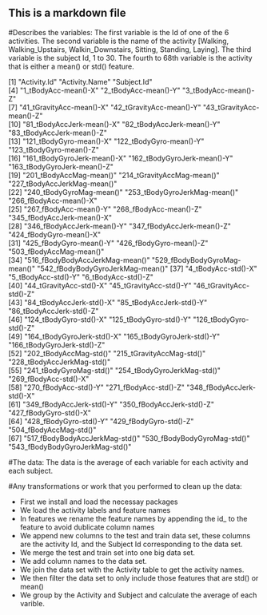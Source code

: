 ## This is a markdown file

#Describes the variables:
The first variable is the Id of one of the 6 activities.
The second variable is the name of the activity [Walking, Walking_Upstairs, Walkin_Downstairs, Sitting, Standing, Laying].
The third variable is the subject Id, 1 to 30.
The fourth to 68th variable is the activity that is either a mean() or std() feature.

 [1] "Activity.Id"                     "Activity.Name"                   "Subject.Id"                     
 [4] "1_tBodyAcc-mean()-X"             "2_tBodyAcc-mean()-Y"             "3_tBodyAcc-mean()-Z"            
 [7] "41_tGravityAcc-mean()-X"         "42_tGravityAcc-mean()-Y"         "43_tGravityAcc-mean()-Z"        
[10] "81_tBodyAccJerk-mean()-X"        "82_tBodyAccJerk-mean()-Y"        "83_tBodyAccJerk-mean()-Z"       
[13] "121_tBodyGyro-mean()-X"          "122_tBodyGyro-mean()-Y"          "123_tBodyGyro-mean()-Z"         
[16] "161_tBodyGyroJerk-mean()-X"      "162_tBodyGyroJerk-mean()-Y"      "163_tBodyGyroJerk-mean()-Z"     
[19] "201_tBodyAccMag-mean()"          "214_tGravityAccMag-mean()"       "227_tBodyAccJerkMag-mean()"     
[22] "240_tBodyGyroMag-mean()"         "253_tBodyGyroJerkMag-mean()"     "266_fBodyAcc-mean()-X"          
[25] "267_fBodyAcc-mean()-Y"           "268_fBodyAcc-mean()-Z"           "345_fBodyAccJerk-mean()-X"      
[28] "346_fBodyAccJerk-mean()-Y"       "347_fBodyAccJerk-mean()-Z"       "424_fBodyGyro-mean()-X"         
[31] "425_fBodyGyro-mean()-Y"          "426_fBodyGyro-mean()-Z"          "503_fBodyAccMag-mean()"         
[34] "516_fBodyBodyAccJerkMag-mean()"  "529_fBodyBodyGyroMag-mean()"     "542_fBodyBodyGyroJerkMag-mean()"
[37] "4_tBodyAcc-std()-X"              "5_tBodyAcc-std()-Y"              "6_tBodyAcc-std()-Z"             
[40] "44_tGravityAcc-std()-X"          "45_tGravityAcc-std()-Y"          "46_tGravityAcc-std()-Z"         
[43] "84_tBodyAccJerk-std()-X"         "85_tBodyAccJerk-std()-Y"         "86_tBodyAccJerk-std()-Z"        
[46] "124_tBodyGyro-std()-X"           "125_tBodyGyro-std()-Y"           "126_tBodyGyro-std()-Z"          
[49] "164_tBodyGyroJerk-std()-X"       "165_tBodyGyroJerk-std()-Y"       "166_tBodyGyroJerk-std()-Z"      
[52] "202_tBodyAccMag-std()"           "215_tGravityAccMag-std()"        "228_tBodyAccJerkMag-std()"      
[55] "241_tBodyGyroMag-std()"          "254_tBodyGyroJerkMag-std()"      "269_fBodyAcc-std()-X"           
[58] "270_fBodyAcc-std()-Y"            "271_fBodyAcc-std()-Z"            "348_fBodyAccJerk-std()-X"       
[61] "349_fBodyAccJerk-std()-Y"        "350_fBodyAccJerk-std()-Z"        "427_fBodyGyro-std()-X"          
[64] "428_fBodyGyro-std()-Y"           "429_fBodyGyro-std()-Z"           "504_fBodyAccMag-std()"          
[67] "517_fBodyBodyAccJerkMag-std()"   "530_fBodyBodyGyroMag-std()"      "543_fBodyBodyGyroJerkMag-std()" 

#The data:
The data is the average of each variable for each activity and each subject.

#Any transformations or work that you performed to clean up the data:
- First we install and load the necessay packages
- We load the activity labels and feature names
- In features we rename the feature names by appending the id_ to the feature to avoid dublicate column names
- We append new columns to the test and train data set, these columns are the activity Id, and the Subject Id corresponding to the data set.
- We merge the test and train set into one big data set.
- We add column names to the data set.
- We join the data set with the Activity table to get the activity names.
- We then filter the data set to only include those features that are std() or mean()
- We group by the Activity and Subject and calculate the average of each varible.
